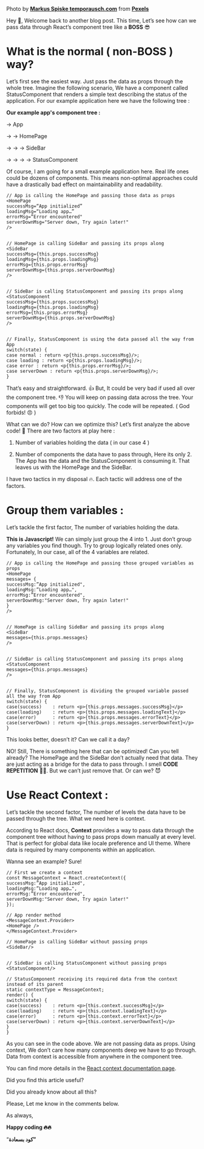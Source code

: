 [](https://www.notion.so/62f031b313fe462686e664c8ead3235e#e001546084ce4ebfb93bb7865116630c)

Photo by **[Markus Spiske temporausch.com](https://www.pexels.com/@markusspiske?utm_content=attributionCopyText&utm_medium=referral&utm_source=pexels)** from **[Pexels](https://www.pexels.com/photo/blue-screen-of-death-in-silver-black-laptop-177598/?utm_content=attributionCopyText&utm_medium=referral&utm_source=pexels)**

Hey 👋, Welcome back to another blog post. This time, Let’s see how can we pass data through React’s component tree like a **BOSS** 😎

# What is the normal ( non-BOSS ) way?

Let’s first see the easiest way. Just pass the data as props through the whole tree. Imagine the following scenario, We have a component called StatusComponent that renders a simple text describing the status of the application. For our example application here we have the following tree :

**Our example app's component tree :**

-> App

-> -> HomePage

-> -> -> SideBar

-> -> -> -> StatusComponent

Of course, I am going for a small example application here. Real life ones could be dozens of components. This means non-optimal approaches could have a drastically bad effect on maintainability and readability.

    // App is calling the HomePage and passing those data as props
    <HomePage
    successMsg=“App initialized”
    loadingMsg=“Loading app…”
    errorMsg=“Error encountered"
    serverDownMsg="Server down, Try again later!"
    />


    // HomePage is calling SideBar and passing its props along
    <SideBar
    successMsg={this.props.successMsg}
    loadingMsg={this.props.loadingMsg}
    errorMsg={this.props.errorMsg}
    serverDownMsg={this.props.serverDownMsg}
    />


    // SideBar is calling StatusComponent and passing its props along
    <StatusComponent
    successMsg={this.props.successMsg}
    loadingMsg={this.props.loadingMsg}
    errorMsg={this.props.errorMsg}
    serverDownMsg={this.props.serverDownMsg}
    />


    // Finally, StatusComponent is using the data passed all the way from App
    switch(state) {
    case normal : return <p{this.props.successMsg}/>;
    case loading : return <p{this.props.loadingMsg}/>;
    case error : return <p{this.props.errorMsg}/>;
    case serverDown : return <p{this.props.serverDownMsg}/>;
    }

That’s easy and straightforward. 👍 But, It could be very bad if used all over the component tree. 👎 You will keep on passing data across the tree. Your components will get too big too quickly. The code will be repeated. ( God forbids! 😠 )

What can we do? How can we optimize this? Let’s first analyze the above code! 🧐 There are two factors at play here :

1. Number of variables holding the data ( in our case 4 )

2. Number of components the data have to pass through, Here its only 2. The App has the data and the StatusComponent is consuming it. That leaves us with the HomePage and the SideBar.

I have two tactics in my disposal 🔥. Each tactic will address one of the factors.

# Group them variables :

Let’s tackle the first factor, The number of variables holding the data.

**This is Javascript!** We can simply just group the 4 into 1. Just don’t group any variables you find though. Try to group logically related ones only. Fortunately, In our case, all of the 4 variables are related.

    // App is calling the HomePage and passing those grouped variables as props
    <HomePage
    messages= {
    successMsg:”App initialized",
    loadingMsg:”Loading app…",
    errorMsg:”Error encountered",
    serverDownMsg:"Server down, Try again later!"
    }
    />


    // HomePage is calling SideBar and passing its props along
    <SideBar
    messages={this.props.messages}
    />


    // SideBar is calling StatusComponent and passing its props along
    <StatusComponent
    messages={this.props.messages}
    />


    // Finally, StatusComponent is dividing the grouped variable passed all the way from App
    switch(state) {
    case(success)    : return <p>{this.props.messages.successMsg}</p>
    case(loading)    : return <p>{this.props.messages.loadingText}</p>
    case(error)      : return <p>{this.props.messages.errorText}</p>
    case(serverDown) : return <p>{this.props.messages.serverDownText}</p>
    }

This looks better, doesn’t it? Can we call it a day?

NO! Still, There is something here that can be optimized! Can you tell already? The HomePage and the SideBar don’t actually need that data. They are just acting as a bridge for the data to pass through. I smell **CODE REPETITION** 🧐😠. But we can’t just remove that. Or can we? 😈

# Use React Context :

Let’s tackle the second factor, The number of levels the data have to be passed through the tree. What we need here is context.

According to React docs, **Context** provides a way to pass data through the component tree without having to pass props down manually at every level. That is perfect for global data like locale preference and UI theme. Where data is required by many components within an application.

Wanna see an example? Sure!

    // First we create a context
    const MessageContext = React.createContext({
    successMsg:”App initialized",
    loadingMsg:”Loading app…",
    errorMsg:”Error encountered",
    serverDownMsg:"Server down, Try again later!"
    });

    // App render method
    <MessageContext.Provider>
    <HomePage />
    </MessageContext.Provider>

    // HomePage is calling SideBar without passing props
    <SideBar/>


    // SideBar is calling StatusComponent without passing props
    <StatusComponent/>

    // StatusComponent receiving its required data from the context instead of its parent
    static contextType = MessageContext;
    render() {
    switch(state) {
    case(success)    : return <p>{this.context.successMsg}</p>
    case(loading)    : return <p>{this.context.loadingText}</p>
    case(error)      : return <p>{this.context.errorText}</p>
    case(serverDown) : return <p>{this.context.serverDownText}</p>
    }
    }

As you can see in the code above. We are not passing data as props. Using context, We don’t care how many components deep we have to go through. Data from context is accessible from anywhere in the component tree.

You can find more details in the [React context documentation page](https://reactjs.org/docs/context.html).

Did you find this article useful?

Did you already know about all this?

Please, Let me know in the comments below.

As always,

**Happy coding 🔥🔥**

“**كود بسعادة”**
